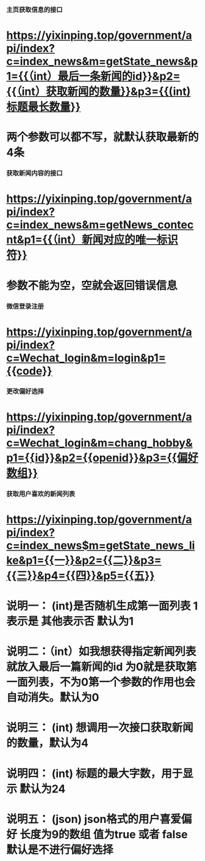 ### 主页获取信息的接口
# https://yixinping.top/government/api/index?c=index_news&m=getState_news&p1={{（int）最后一条新闻的id}}&p2={{（int）获取新闻的数量}}&p3={{(int)标题最长数量}}
# 两个参数可以都不写，就默认获取最新的4条

### 获取新闻内容的接口
# https://yixinping.top/government/api/index?c=index_news&m=getNews_contecnt&p1={{（int）新闻对应的唯一标识符}}
# 参数不能为空，空就会返回错误信息

### 微信登录注册
# https://yixinping.top/government/api/index?c=Wechat_login&m=login&p1={{code}}

### 更改偏好选择
# https://yixinping.top/government/api/index?c=Wechat_login&m=chang_hobby&p1={{id}}&p2={{openid}}&p3={{偏好数组}}

### 获取用户喜欢的新闻列表
# https://yixinping.top/government/api/index?c=index_news$m=getState_news_like&p1={{一}}&p2={{二}}&p3={{三}}&p4={{四}}&p5={{五}}
# 说明一： (int)是否随机生成第一面列表 1表示是 其他表示否 默认为1
# 说明二：（int）如我想获得指定新闻列表就放入最后一篇新闻的id 为0就是获取第一面列表，不为0第一个参数的作用也会自动消失。默认为0
# 说明三： (int) 想调用一次接口获取新闻的数量，默认为4
# 说明四： (int) 标题的最大字数，用于显示 默认为24
# 说明五： (json) json格式的用户喜爱偏好 长度为9的数组 值为true 或者 false 默认是不进行偏好选择